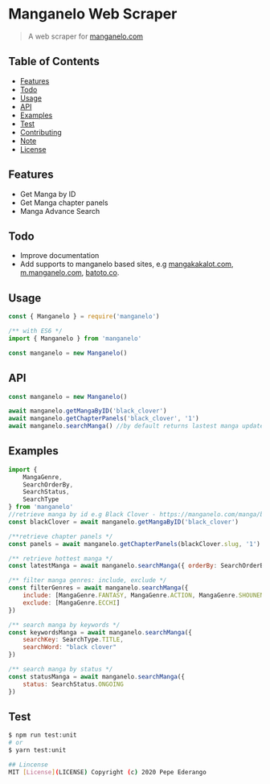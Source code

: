 # Manganelo Web Scraper
> A web scraper for [manganelo.com](https://manganelo.com)

## Table of Contents
 - [Features](#features)
 - [Todo](#todo)
 - [Usage](#usage)
 - [API](#api)
 - [Examples](#examples)
 - [Test](#test)
 - [Contributing](#contributing)
 - [Note](#note)
 - [License](#license)

## Features
 - Get Manga by ID
 - Get Manga chapter panels
 - Manga Advance Search

## Todo
 * Improve documentation
 * Add supports to manganelo based sites, e.g [mangakakalot.com](https://mangakakalot.com/), [m.manganelo.com](https://m.manganelo.com/homepage), [batoto.co](https://batoto.co/).

## Usage
```javascript
const { Manganelo } = require('manganelo')

/** with ES6 */
import { Manganelo } from 'manganelo'

const manganelo = new Manganelo()
```

## API
```javascript
const manganelo = new Manganelo()

await manganelo.getMangaByID('black_clover')
await manganelo.getChapterPanels('black_clover', '1')
await manganelo.searchManga() //by default returns lastest manga updates
```
## Examples
```javascript
import { 
	MangaGenre,
	SearchOrderBy,
	SearchStatus,
	SearchType 
} from 'manganelo'
//retrieve manga by id e.g Black Clover - https://manganelo.com/manga/black_clover
const blackClover = await manganelo.getMangaByID('black_clover')

/**retrieve chapter panels */
const panels = await manganelo.getChapterPanels(blackClover.slug, '1')

/** retrieve hottest manga */
const latestManga = await manganelo.searchManga({ orderBy: SearchOrderBy.HOT })

/** filter manga genres: include, exclude */
const filterGenres = await manganelo.searchManga({
	include: [MangaGenre.FANTASY, MangaGenre.ACTION, MangaGenre.SHOUNEN],
	exclude: [MangaGenre.ECCHI]
})

/** search manga by keywords */
const keywordsManga = await manganelo.searchManga({
	searchKey: SearchType.TITLE,
	searchWord: "black clover"
})

/** search manga by status */
const statusManga = await manganelo.searchManga({
	status: SearchStatus.ONGOING
})
```

## Test
```bash
$ npm run test:unit
# or
$ yarn test:unit

## Lincense
MIT [License](LICENSE) Copyright (c) 2020 Pepe Ederango
